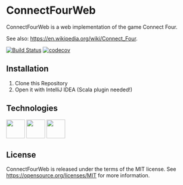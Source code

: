 ConnectFourWeb
=====================================
ConnectFourWeb is a web implementation of the game Connect Four.

See also: https://en.wikipedia.org/wiki/Connect_Four.

[![Build Status](https://travis-ci.org/danielfranze/ConnectFourWeb.svg?branch=master)](https://travis-ci.org/danielfranze/ConnectFourWeb) [![codecov](https://codecov.io/gh/danielfranze/ConnectFourWeb/branch/master/graph/badge.svg)](https://codecov.io/gh/danielfranze/ConnectFourWeb)

Installation
--------------------

1. Clone this Repository
2. Open it with IntelliJ IDEA (Scala plugin needed!)

Technologies
----------------------

<img src="https://dl.dropboxusercontent.com/s/xc5bnntgqlqa4wj/scala_logo.png?dl=0" height="50"> <img src="https://dl.dropboxusercontent.com/s/yr615075l2z8ln5/play_logo.png?dl=0" height="50"> <img src="https://dl.dropboxusercontent.com/s/7avawscnenwjfwn/travis_logo.png?dl=0" height="50">

License
-------
ConnectFourWeb is released under the terms of the MIT license. See https://opensource.org/licenses/MIT for more information.
